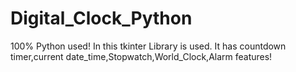 # Digital_Clock_Python
100% Python used!
In this tkinter Library is used.
It has countdown timer,current date_time,Stopwatch,World_Clock,Alarm features!
